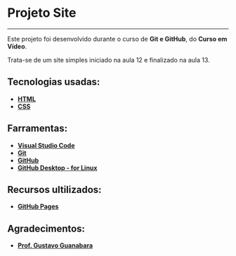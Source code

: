 # Projeto Site
***
 Este projeto foi desenvolvido durante o curso de **Git e GitHub**, do **Curso em Vídeo**.

 Trata-se de um site simples iniciado na aula 12 e finalizado na aula 13.

## Tecnologias usadas:
 * **[HTML](https://developer.mozilla.org/pt-BR/docs/Web/HTML)**
 * **[CSS](https://developer.mozilla.org/pt-BR/docs/Learn/CSS/First_steps/O_que_e_CSS)**

## Farramentas:
 * **[Visual Studio Code](https://code.visualstudio.com/)**
 * **[Git](https://git-scm.com/)**
 * **[GitHub](https://github.com/)**
 * **[GitHub Desktop - for Linux](https://desktop.github.com/)**

## Recursos ultilizados:
 * **[GitHub Pages](https://pages.github.com/)**
 
## Agradecimentos:
* **[Prof. Gustavo Guanabara](https://github.com/gustavoguanabara)**